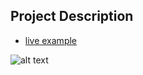 ## Project Description

* [live example](https://tae898.github.io/website-templates/startbootstrap-sb-admin-1.0.2)

![alt text](https://github.com/learning-zone/website-templates/blob/master/assets/startbootstrap-sb-admin-1.0.2.png "startbootstrap-sb-admin-1.0.2")
